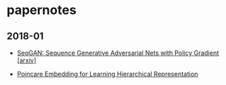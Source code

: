 # papernotes

## 2018-01

- [SeqGAN: Sequence Generative Adversarial Nets with Policy Gradient](https://github.com/Bayesian-Razor/papernotes/blob/master/notes/seqgan.md) [[arxiv](https://arxiv.org/abs/1609.05473)]

- [Poincare Embedding for Learning Hierarchical Representation](https://github.com/Bayesian-Razor/papernotes/blob/master/notes/poincare_embedding.md)